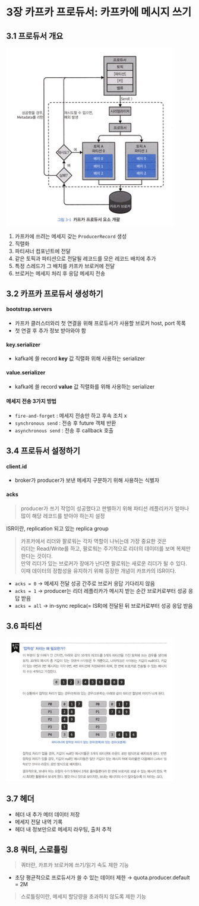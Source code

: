 # 3장 카프카 프로듀서: 카프카에 메시지 쓰기

## 3.1 프로듀서 개요

<img src="./img/1.png" alt="" width="450" />

1. 카프카에 쓰려는 메세지 갖는 `ProducerRecord` 생성
2. 직렬화
3. 파티셔너 컴포넌트에 전달
4. 같은 토픽과 파티션으로 전달될 레코드를 모은 레코드 배치에 추가
5. 특정 스레드가 그 배치를 카프카 브로커에 전달
6. 브로커는 메세지 처리 후 응답 메세지 전송

## 3.2 카프카 프로듀서 생성하기

#### bootstrap.servers

- 카프카 클러스터와리 첫 연결을 위해 프로듀서가 사용할 브로커 host, port 목록
- 첫 연결 후 추가 정보 받아와야 함

#### key.serializer

- kafka에 쓸 record **key** 값 직렬화 위해 사용하는 serializer

#### value.serializer

- kafka에 쓸 record **value** 값 직렬화를 위해 사용하는 serializer

#### 메세지 전송 3가지 방법

- `fire-and-forget` : 메세지 전송만 하고 후속 조치 x
- `synchronous send` : 전송 후 future 객체 반환
- `asynchronous send` : 전송 후 callback 호출

## 3.4 프로듀서 설정하기

#### client.id

- broker가 producer가 보낸 메세지 구분하기 위해 사용하는 식별자

#### acks
> producer가 쓰기 작업이 성공했다고 판별하기 위해 파티션 레플리카가 얼마나 많이 해당 레코드를 받아야 하는지 설정

ISR이란, replication 되고 있는 replica group

> 카프카에서 리더와 팔로워는 각자 역할이 나뉘는데 가장 중요한 것은<br>
> 리더는 Read/Write를 하고, 팔로워는 주기적으로 리더의 데이터를 보며 복제만 한다는 것이다.<br> 
> 만약 리더가 있는 브로커가 장애가 난다면 팔로워는 새로운 리더가 될 수 있다.<br>
> 이때 데이터의 정합성을 유지하기 위해 등장한 개념이 카프카의 ISR이다.

- `acks = 0` &rarr; 메세지 전달 성공 간주로 브로커 응답 기다리지 않음
- `acks = 1` &rarr; producer는 리더 레플리카가 메시지 받는 순간 브로커로부터 성공 응답 받음
- `acks = all` &rarr; in-sync replica(= ISR)에 전달된 뒤 브로커로부터 성공 응답 받음

## 3.6 파티션

<img src="./img/2.png" alt="" width="450" />

## 3.7 헤더

- 헤더 내 추가 메터 데이터 저장
- 메세지 전달 내역 기록
- 헤더 내 정보만으로 메세지 라우팅, 출처 추적

## 3.8 쿼터, 스로틀링

> 쿼터란, 카프카 브로커에 쓰기/읽기 속도 제한 기능

- 초당 평균적으로 프로듀서가 쓸 수 있는 데이터 제한 &rarr; quota.producer.default = 2M

> 스로틀링이란, 메세지 할당량을 초과하지 않도록 제한 기능
